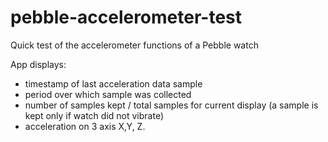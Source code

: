 # pebble-accelerometer-test
Quick test of the accelerometer functions of a Pebble watch

App displays:

 - timestamp of last acceleration data sample
 - period over which sample was collected
 - number of samples kept / total samples for current display (a sample is kept only if watch did not vibrate)
 - acceleration on 3 axis X,Y, Z.
